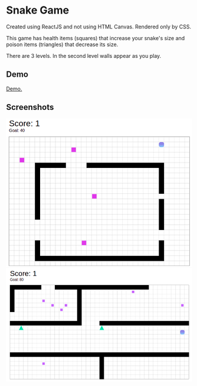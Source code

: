 # Snake Game

Created using ReactJS and not using HTML Canvas. Rendered only by CSS. 

This game has health items (squares) that increase your snake's size and poison items (triangles) that decrease its size.

There are 3 levels. In the second level walls appear as you play.

## Demo
[Demo.](https://bad-snake-game.netlify.com/)

## Screenshots
![Screenshot of level 1](screenshots/lvl1.png?raw=true "Level 1")
![Screenshot of level 3](screenshots/lvl3.png?raw=true "Level 3")
